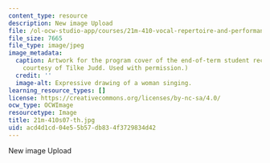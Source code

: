 ```yaml
---
content_type: resource
description: New image Upload
file: /ol-ocw-studio-app/courses/21m-410-vocal-repertoire-and-performance-women-composers-spring-2007/acd4d1cd04e55b57db834f3729834d42_21m-410s07-th.jpg
file_size: 7665
file_type: image/jpeg
image_metadata:
  caption: Artwork for the program cover of the end-of-term student recital. (Image
    courtesy of Tilke Judd. Used with permission.)
  credit: ''
  image-alt: Expressive drawing of a woman singing.
learning_resource_types: []
license: https://creativecommons.org/licenses/by-nc-sa/4.0/
ocw_type: OCWImage
resourcetype: Image
title: 21m-410s07-th.jpg
uid: acd4d1cd-04e5-5b57-db83-4f3729834d42
---
```

New image Upload